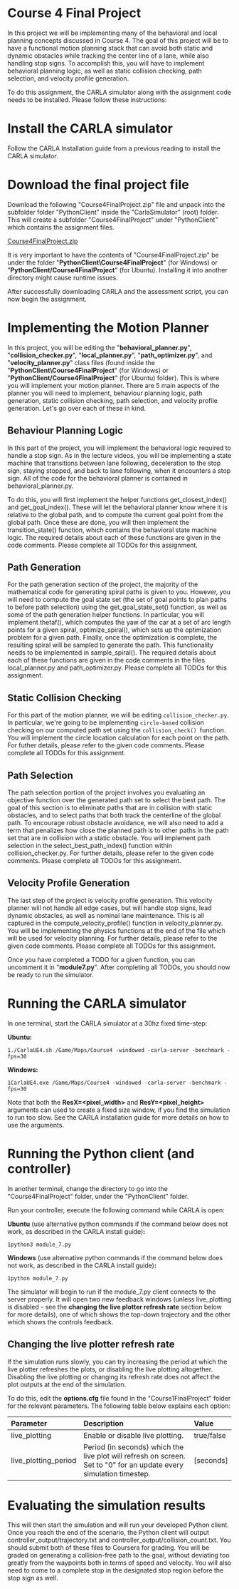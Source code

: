 # Course 4 Final Project

In this project we will be implementing many of the behavioral and local planning concepts discussed in Course 4. The goal of this project will be to have a functional motion planning stack that can avoid both static and dynamic obstacles while tracking the center line of a lane, while also handling stop signs. To accomplish this, you will have to implement behavioral planning logic, as well as static collision checking, path selection, and velocity profile generation.

To do this assignment, the CARLA simulator along with the assignment code needs to be installed. Please follow these instructions:

# Install the CARLA simulator

Follow the CARLA Installation guide from a previous reading to install the CARLA simulator.

# Download the final project file

Download the following "Course4FinalProject.zip" file and unpack into the subfolder folder "PythonClient" inside the "CarlaSimulator" (root) folder. This will create a subfolder "Course4FinalProject" under "PythonClient" which contains the assignment files.

[Course4FinalProject.zip](https://d3c33hcgiwev3.cloudfront.net/vI0lpI0fEem-xg4p7cmXwA_e77ed940c64e410dbb04a66a123836d7_Course4FinalProject.zip?Expires=1565913600&Signature=bEWFJQ9XCgJnuWoLeDwH2AHZ5x4CVAjjTdHbIF-eaN6cLXVIPQOLdFkC67WfJmO6UmXtpiCISig2kYVnm2VsvA04slE1ca0Y3M6ERYxxlp1yzHwH4S~qTE3RqDOxIuuqGpqNzkatu34qb29sVKYCRErNyQVRwAcMnmGALWhdh1E_&Key-Pair-Id=APKAJLTNE6QMUY6HBC5A)

It is very important to have the contents of "Course4FinalProject.zip" be under the folder "**PythonClient\Course4FinalProject**" (for Windows) or "**PythonClient/Course4FinalProject**" (for Ubuntu). Installing it into another directory might cause runtime issues.

After successfully downloading CARLA and the assessment script, you can now begin the assignment.

# Implementing the Motion Planner

In this project, you will be editing the "**behavioral_planner.py**", "**collision_checker.py**", "**local_planner.py**", "**path_optimizer.py**", and "**velocity_planner.py**" class files (found inside the "**PythonClient\Course4FinalProject**" (for Windows) or "**PythonClient/Course4FinalProject**" (for Ubuntu) folder). This is where you will implement your motion planner. There are 5 main aspects of the planner you will need to implement, behaviour planning logic, path generation, static collision checking, path selection, and velocity profile generation. Let's go over each of these in kind.

## Behaviour Planning Logic

In this part of the project, you will implement the behavioral logic required to handle a stop sign. As in the lecture videos, you will be implementing a state machine that transitions between lane following, deceleration to the stop sign, staying stopped, and back to lane following, when it encounters a stop sign. All of the code for the behavioral planner is contained in behavioral_planner.py.

To do this, you will first implement the helper functions get_closest_index() and get_goal_index(). These will let the behavioral planner know where it is relative to the global path, and to compute the current goal point from the global path. Once these are done, you will then implement the transition_state() function, which contains the behavioral state machine logic. The required details about each of these functions are given in the code comments. Please complete all TODOs for this assignment.

## Path Generation

For the path generation section of the project, the majority of the mathematical code for generating spiral paths is given to you. However, you will need to compute the goal state set (the set of goal points to plan paths to before path selection) using the get_goal_state_set() function, as well as some of the path generation helper functions. In particular, you will implement thetaf(), which computes the yaw of the car at a set of arc length points for a given spiral, optimize_spiral(), which sets up the optimization problem for a given path. Finally, once the optimization is complete, the resulting spiral will be sampled to generate the path. This functionality needs to be implemented in sample_spiral(). The required details about each of these functions are given in the code comments in the files local_planner.py and path_optimizer.py. Please complete all TODOs for this assignment.

## Static Collision Checking

For this part of the motion planner, we will be editing `collision_checker.py`. In particular, we're going to be implementing `circle-based` collision checking on our computed path set using the `collision_check() `function. You will implement the circle location calculation for each point on the path. For futher details, please refer to the given code comments. Please complete all TODOs for this assignment.

## Path Selection

The path selection portion of the project involves you evaluating an objective function over the generated path set to select the best path. The goal of this section is to eliminate paths that are in collision with static obstacles, and to select paths that both track the centerline of the global path. To encourage robust obstacle avoidance, we will also need to add a term that penalizes how close the planned path is to other paths in the path set that are in collision with a static obstacle. You will implement path selection in the select_best_path_index() function within collision_checker.py. For further details, please refer to the given code comments. Please complete all TODOs for this assignment.

## Velocity Profile Generation

The last step of the project is velocity profile generation. This velocity planner will not handle all edge cases, but will handle stop signs, lead dynamic obstacles, as well as nominal lane maintenance. This is all captured in the compute_velocity_profile() function in velocity_planner.py. You will be implementing the physics functions at the end of the file which will be used for velocity planning. For further details, please refer to the given code comments. Please complete all TODOs for this assignment.

Once you have completed a TODO for a given function, you can uncomment it in "**module7.py**". After completing all TODOs, you should now be ready to run the simulator.

# Running the CARLA simulator

In one terminal, start the CARLA simulator at a 30hz fixed time-step:

**Ubuntu:**

```
1./CarlaUE4.sh /Game/Maps/Course4 -windowed -carla-server -benchmark -fps=30
```

**Windows:**

```
1CarlaUE4.exe /Game/Maps/Course4 -windowed -carla-server -benchmark -fps=30
```

Note that both the **ResX=<pixel_width>** and **ResY=<pixel_height>** arguments can used to create a fixed size window, if you find the simulation to run too slow. See the CARLA installation guide for more details on how to use the arguments.

# Running the Python client (and controller)

In another terminal, change the directory to go into the "Course4FinalProject" folder, under the "PythonClient" folder.

Run your controller, execute the following command while CARLA is open:

**Ubuntu** (use alternative python commands if the command below does not work, as described in the CARLA install guide)**:**

```
1python3 module_7.py
```

**Windows** (use alternative python commands if the command below does not work, as described in the CARLA install guide)**:**

```
1python module_7.py
```

The simulator will begin to run if the module_7.py client connects to the server properly. It will open two new feedback windows (unless live_plotting is disabled - see the **changing the live plotter refresh rate** section below for more details), one of which shows the top-down trajectory and the other which shows the controls feedback.

## Changing the live plotter refresh rate

If the simulation runs slowly, you can try increasing the period at which the live plotter refreshes the plots, or disabling the live plotting altogether. Disabling the live plotting or changing its refresh rate does not affect the plot outputs at the end of the simulation.

To do this, edit the **options.cfg** file found in the "Course1FinalProject" folder for the relevant parameters. The following table below explains each option:

| Parameter            | Description                                                  | Value      |
| :------------------- | :----------------------------------------------------------- | :--------- |
| live_plotting        | Enable or disable live plotting.                             | true/false |
| live_plotting_period | Period (in seconds) which the live plot will refresh on screen. Set to "0" for an update every simulation timestep. | [seconds]  |

# Evaluating the simulation results

This will then start the simulation and will run your developed Python client. Once you reach the end of the scenario, the Python client will output controller_output/trajectory.txt and controller_output/collision_count.txt. You should submit both of these files to Coursera for grading. You will be graded on generating a collision-free path to the goal, without deviating too greatly from the waypoints both in terms of speed and velocity. You will also need to come to a complete stop in the designated stop region before the stop sign as well.